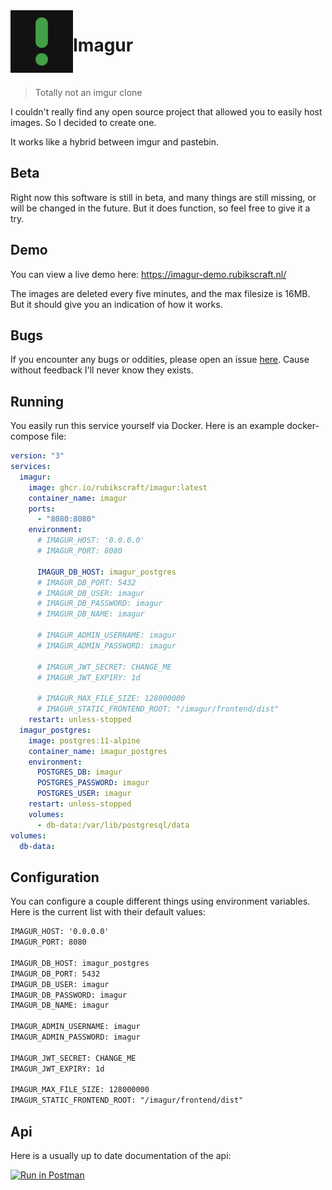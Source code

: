 <img align="left" width="100" height="100" src="branding/logo/imagur.svg"/>

# Imagur

<br>

> Totally not an imgur clone

I couldn't really find any open source project that allowed you to easily host images. So I decided to create one.

It works like a hybrid between imgur and pastebin.

## Beta

Right now this software is still in beta, and many things are still missing, or will be changed in the future.
But it does function, so feel free to give it a try.

## Demo

You can view a live demo here: <https://imagur-demo.rubikscraft.nl/>

The images are deleted every five minutes, and the max filesize is 16MB. But it should give you an indication of how it works.

## Bugs

If you encounter any bugs or oddities, please open an issue [here](https://github.com/rubikscraft/Imagur/issues). Cause without feedback I'll never know they exists.

## Running

You easily run this service yourself via Docker. Here is an example docker-compose file:

```yaml
version: "3"
services:
  imagur:
    image: ghcr.io/rubikscraft/imagur:latest
    container_name: imagur
    ports:
      - "8080:8080"
    environment:
      # IMAGUR_HOST: '0.0.0.0'
      # IMAGUR_PORT: 8080

      IMAGUR_DB_HOST: imagur_postgres
      # IMAGUR_DB_PORT: 5432
      # IMAGUR_DB_USER: imagur
      # IMAGUR_DB_PASSWORD: imagur
      # IMAGUR_DB_NAME: imagur

      # IMAGUR_ADMIN_USERNAME: imagur
      # IMAGUR_ADMIN_PASSWORD: imagur

      # IMAGUR_JWT_SECRET: CHANGE_ME
      # IMAGUR_JWT_EXPIRY: 1d

      # IMAGUR_MAX_FILE_SIZE: 128000000
      # IMAGUR_STATIC_FRONTEND_ROOT: "/imagur/frontend/dist"
    restart: unless-stopped
  imagur_postgres:
    image: postgres:11-alpine
    container_name: imagur_postgres
    environment:
      POSTGRES_DB: imagur
      POSTGRES_PASSWORD: imagur
      POSTGRES_USER: imagur
    restart: unless-stopped
    volumes:
      - db-data:/var/lib/postgresql/data
volumes:
  db-data:
```

## Configuration

You can configure a couple different things using environment variables. Here is the current list with their default values:

```txt
IMAGUR_HOST: '0.0.0.0'
IMAGUR_PORT: 8080

IMAGUR_DB_HOST: imagur_postgres
IMAGUR_DB_PORT: 5432
IMAGUR_DB_USER: imagur
IMAGUR_DB_PASSWORD: imagur
IMAGUR_DB_NAME: imagur

IMAGUR_ADMIN_USERNAME: imagur
IMAGUR_ADMIN_PASSWORD: imagur

IMAGUR_JWT_SECRET: CHANGE_ME
IMAGUR_JWT_EXPIRY: 1d

IMAGUR_MAX_FILE_SIZE: 128000000
IMAGUR_STATIC_FRONTEND_ROOT: "/imagur/frontend/dist"
```

## Api

Here is a usually up to date documentation of the api:

[![Run in Postman](https://run.pstmn.io/button.svg)](https://www.postman.com/rubikscraft/workspace/imagur/collection/1841871-78e559b6-4f39-4092-87c3-92fa29547d03)
